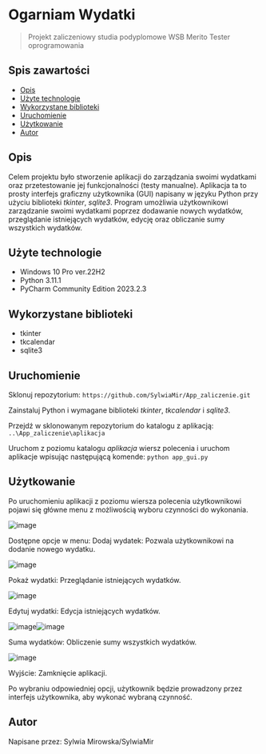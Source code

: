 # Ogarniam Wydatki
> Projekt zaliczeniowy studia podyplomowe WSB Merito Tester oprogramowania 

## Spis zawartości
* [Opis](#opis)
* [Użyte technologie](#użyte-technologie)
* [Wykorzystane biblioteki](#wykorzystane-biblioteki)
* [Uruchomienie](#uruchomienie)
* [Użytkowanie](#użytkowanie)
* [Autor](#autor)

## Opis
Celem projektu było stworzenie aplikacji do zarządzania swoimi wydatkami oraz przetestowanie jej funkcjonalności (testy manualne). Aplikacja ta to prosty interfejs graficzny użytkownika (GUI) napisany w języku Python przy użyciu biblioteki _tkinter_, _sqlite3_. Program umożliwia użytkownikowi zarządzanie swoimi wydatkami poprzez dodawanie nowych wydatków, przeglądanie istniejących wydatków, edycję oraz obliczanie sumy wszystkich wydatków.

## Użyte technologie
- Windows 10 Pro ver.22H2
- Python 3.11.1
- PyCharm Community Edition 2023.2.3

## Wykorzystane biblioteki
- tkinter
- tkcalendar
- sqlite3

## Uruchomienie
Sklonuj repozytorium:
`https://github.com/SylwiaMir/App_zaliczenie.git`

Zainstaluj Python i wymagane biblioteki _tkinter_, _tkcalendar_ i _sqlite3_.

Przejdź w sklonowanym repozytorium do katalogu z aplikacją:
`..\App_zaliczenie\aplikacja`


Uruchom z poziomu katalogu _aplikacja_ wiersz polecenia i uruchom aplikacje wpisując następującą komende:
`python app_gui.py`

## Użytkowanie
Po uruchomieniu aplikacji z poziomu wiersza polecenia użytkownikowi pojawi się główne menu z możliwością wyboru czynności do wykonania.

![image](https://github.com/SylwiaMir/App_zaliczenie/assets/144534601/a29e44b0-e3de-4ad5-9738-e6d930d77ed8)

Dostępne opcje w menu:
Dodaj wydatek: Pozwala użytkownikowi na dodanie nowego wydatku.

![image](https://github.com/SylwiaMir/App_zaliczenie/assets/144534601/056ac0ee-b8c1-4cdb-b71a-8b296405f73c)

Pokaż wydatki: Przeglądanie istniejących wydatków.

![image](https://github.com/SylwiaMir/App_zaliczenie/assets/144534601/435893e1-f7f9-4cf0-b44d-bf8dbf9418d6)

Edytuj wydatki: Edycja istniejących wydatków.

![image](https://github.com/SylwiaMir/App_zaliczenie/assets/144534601/6c9781f2-94c2-4d2f-98bc-58571653541f)![image](https://github.com/SylwiaMir/App_zaliczenie/assets/144534601/bfcc3c00-2ce1-4d10-b5af-fbf7012b662a)


Suma wydatków: Obliczenie sumy wszystkich wydatków.

![image](https://github.com/SylwiaMir/App_zaliczenie/assets/144534601/8755eaaa-540f-4052-b15b-4f88d36a48e2)

Wyjście: Zamknięcie aplikacji.

Po wybraniu odpowiedniej opcji, użytkownik będzie prowadzony przez interfejs użytkownika, aby wykonać wybraną czynność.
## Autor
Napisane przez: Sylwia Mirowska/SylwiaMir
